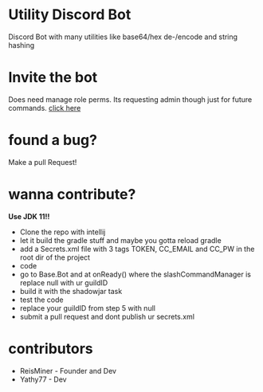 # Utility Discord Bot
Discord Bot with many utilities like base64/hex de-/encode and string hashing

# Invite the bot
Does need manage role perms. Its requesting admin though just for future commands.
[click here](https://discord.com/api/oauth2/authorize?client_id=897819560902787133&permissions=8&scope=bot%20applications.commands)

# found a bug?
Make a pull Request!

# wanna contribute?

**Use JDK 11!!**

- Clone the repo with intellij
- let it build the gradle stuff and maybe you gotta reload gradle
- add a Secrets.xml file with 3 tags TOKEN, CC_EMAIL and CC_PW in the root dir of the project
- code
- go to Base.Bot and at onReady() where the slashCommandManager is replace null with ur guildID 
- build it with the shadowjar task
- test the code
- replace your guildID from step 5 with null
- submit a pull request and dont publish ur secrets.xml

# contributors

- ReisMiner - Founder and Dev
- Yathy77 - Dev
